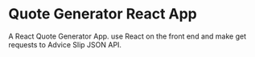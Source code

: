 # Quote Generator React App


A React Quote Generator App. use React on the front end and make get requests to Advice Slip JSON API.
